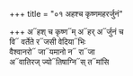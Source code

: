 +++
title = "०१ अहश्च कृष्णमहरर्जुनं"

+++
अ᳓हश् च कृष्ण᳓म् अ᳓हर् अ᳓र्जुनं च  
वि᳓ वर्तेते र᳓जसी वेदिया᳓भिः  
वैश्वानरो᳓ जा᳓यमानो न᳓ रा᳓जा  
अ᳓वातिरज् ज्यो᳓तिषाग्नि᳓स् त᳓मांसि
